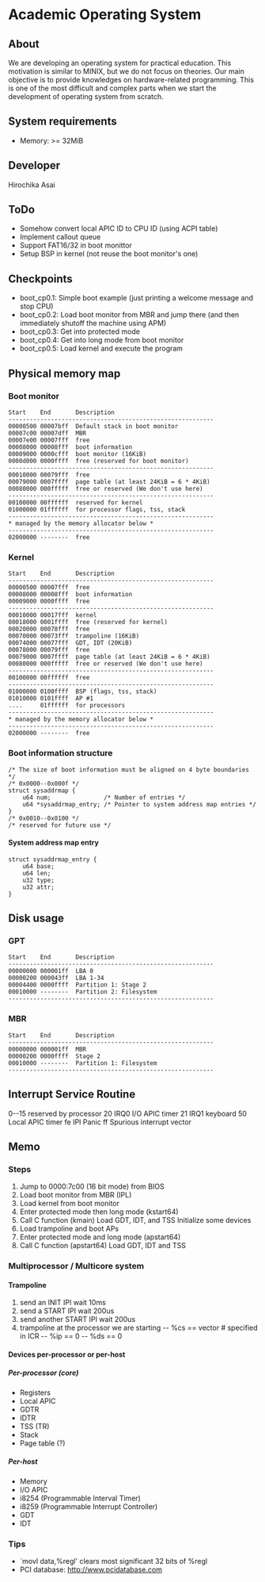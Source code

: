 # Academic Operating System

## About
We are developing an operating system for practical education.  This
motivation is similar to MINIX, but we do not focus on theories.
Our main objective is to provide knowledges on hardware-related
programming.  This is one of the most difficult and complex parts
when we start the development of operating system from scratch.

## System requirements
- Memory: >= 32MiB


## Developer
Hirochika Asai

## ToDo
- Somehow convert local APIC ID to CPU ID (using ACPI table)
- Implement callout queue
- Support FAT16/32 in boot monittor
- Setup BSP in kernel (not reuse the boot monitor's one)


## Checkpoints
- boot_cp0.1: Simple boot example (just printing a welcome message
  and stop CPU)
- boot_cp0.2: Load boot monitor from MBR and jump there (and then
  immediately shutoff the machine using APM)
- boot_cp0.3: Get into protected mode
- boot_cp0.4: Get into long mode from boot monitor
- boot_cp0.5: Load kernel and execute the program

## Physical memory map
### Boot monitor
    Start    End       Description
    ----------------------------------------------------------
    00000500 00007bff  Default stack in boot monitor
    00007c00 00007dff  MBR
    00007e00 00007fff  free
    00008000 00008fff  boot information
    00009000 0000cfff  boot monitor (16KiB)
    0000d000 0000ffff  free (reserved for boot monitor)
    ----------------------------------------------------------
    00010000 00079fff  free
    00079000 0007ffff  page table (at least 24KiB = 6 * 4KiB)
    00080000 000fffff  free or reserved (We don't use here)
    ----------------------------------------------------------
    00100000 00ffffff  reserved for kernel
    01000000 01ffffff  for processor flags, tss, stack
    ----------------------------------------------------------
    * managed by the memory allocator below *
    ----------------------------------------------------------
    02000000 --------  free

### Kernel
    Start    End       Description
    ----------------------------------------------------------
    00000500 00007fff  free
    00008000 00008fff  boot information
    00009000 0000ffff  free
    ----------------------------------------------------------
    00010000 00017fff  kernel
    00018000 0001ffff  free (reserved for kernel)
    00020000 00078fff  free
    00070000 00073fff  trampoline (16KiB)
    00074000 00077fff  GDT, IDT (20KiB)
    00078000 00079fff  free
    00079000 0007ffff  page table (at least 24KiB = 6 * 4KiB)
    00080000 000fffff  free or reserved (We don't use here)
    ----------------------------------------------------------
    00100000 00ffffff  free
    ----------------------------------------------------------
    01000000 0100ffff  BSP (flags, tss, stack)
    01010000 0101ffff  AP #1
    ....     01ffffff  for processors
    ----------------------------------------------------------
    * managed by the memory allocator below *
    ----------------------------------------------------------
    02000000 --------  free

### Boot information structure
    /* The size of boot information must be aligned on 4 byte boundaries */
    /* 0x0000--0x000f */
    struct sysaddrmap {
        u64 num;               /* Number of entries */
        u64 *sysaddrmap_entry; /* Pointer to system address map entries */
    }
    /* 0x0010--0x0100 */
    /* reserved for future use */

#### System address map entry
    struct sysaddrmap_entry {
        u64 base;
        u64 len;
        u32 type;
        u32 attr;
    }

## Disk usage
### GPT
    Start    End       Description
    ----------------------------------------------------------
    00000000 000001ff  LBA 0
    00000200 000043ff  LBA 1-34
    00004400 0000ffff  Partition 1: Stage 2
    00010000 --------  Partition 2: Filesystem
    ----------------------------------------------------------

### MBR
    Start    End       Description
    ----------------------------------------------------------
    00000000 000001ff  MBR
    00000200 0000ffff  Stage 2
    00010000 --------  Partition 1: Filesystem
    ----------------------------------------------------------


## Interrupt Service Routine
  0--15 reserved by processor
  20 IRQ0  I/O APIC timer
  21 IRQ1  keyboard
  50 Local APIC timer
  fe IPI Panic
  ff Spurious interrupt vector



## Memo

### Steps
1. Jump to 0000:7c00 (16 bit mode) from BIOS
2. Load boot monitor from MBR (IPL)
3. Load kernel from boot monitor
4. Enter protected mode then long mode (kstart64)
5. Call C function (kmain)
   Load GDT, IDT, and TSS
   Initialize some devices
6. Load trampoline and boot APs
7. Enter protected mode and long mode (apstart64)
8. Call C function (apstart64)
   Load GDT, IDT and TSS

### Multiprocessor / Multicore system

#### Trampoline
1. send an INIT IPI
   wait 10ms
2. send a START IPI
   wait 200us
3. send another START IPI
   wait 200us
4. trampoline at the processor we are starting
-- %cs == vector # specified in ICR
-- %ip == 0
-- %ds == 0

#### Devices per-processor or per-host
##### Per-processor (core)
- Registers
- Local APIC
- GDTR
- IDTR
- TSS (TR)
- Stack
- Page table (?)

##### Per-host
- Memory
- I/O APIC
- i8254 (Programmable Interval Timer)
- i8259 (Programmable Interrupt Controller)
- GDT
- IDT

### Tips
- `movl data,%regl' clears most significant 32 bits of %regl
- PCI database: http://www.pcidatabase.com
